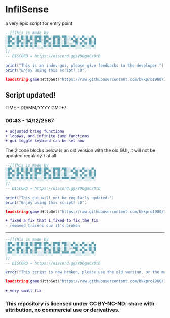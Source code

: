 # InfilSense
 a very epic script for entry point

```lua
--[[This is made by
░█▀▄░█░█░█░█░█▀█░█▀▄░█▀█░▀█░░▄▀▄░▄▀▄░▄▀▄
░█▀▄░█▀▄░█▀▄░█▀▀░█▀▄░█░█░░█░░░▀█░▄▀▄░█░█
░▀▀░░▀░▀░▀░▀░▀░░░▀░▀░▀▀▀░▀▀▀░▀▀░░░▀░░░▀░
]]
-- DISCORD = https://discord.gg/VDQgaCxUtD

print("This is an indev gui, please give feedbacks to the developer.")
print("Enjoy using this script! :D")

loadstring(game:HttpGet("https://raw.githubusercontent.com/bkkpro1980/InfilSense/main/main.lua"))()
```

## Script updated!
TIME - DD/MM/YYYY GMT+7
### 00:43 - 14/12/2567
```diff
+ adjusted bring functions
+ loopws, and infinite jump functions
+ gui toggle keybind can be set now
```

The 2 code blocks below is an old version with the old GUI, it will not be updated regularly / at all
```lua
--[[This is made by
░█▀▄░█░█░█░█░█▀█░█▀▄░█▀█░▀█░░▄▀▄░▄▀▄░▄▀▄
░█▀▄░█▀▄░█▀▄░█▀▀░█▀▄░█░█░░█░░░▀█░▄▀▄░█░█
░▀▀░░▀░▀░▀░▀░▀░░░▀░▀░▀▀▀░▀▀▀░▀▀░░░▀░░░▀░
]]
-- DISCORD = https://discord.gg/VDQgaCxUtD

print("This gui will not be regularly updated.")
print("Enjoy using this script! :D")

loadstring(game:HttpGet("https://raw.githubusercontent.com/bkkpro1980/InfilSense/main/main-old.lua"))()
```

```diff
+ fixed a fix that i fixed to fix the fix
- removed tracers cuz it's broken
```

---

```lua
--[[This is made by
░█▀▄░█░█░█░█░█▀█░█▀▄░█▀█░▀█░░▄▀▄░▄▀▄░▄▀▄
░█▀▄░█▀▄░█▀▄░█▀▀░█▀▄░█░█░░█░░░▀█░▄▀▄░█░█
░▀▀░░▀░▀░▀░▀░▀░░░▀░▀░▀▀▀░▀▀▀░▀▀░░░▀░░░▀░
]]
-- DISCORD = https://discord.gg/VDQgaCxUtD

error("This script is now broken, please use the old version, or the main version.")

loadstring(game:HttpGet("https://raw.githubusercontent.com/bkkpro1980/InfilSense/main/main-original.lua"))()
```

```diff
+ very small fix
```

### This repository is licensed under CC BY-NC-ND: share with attribution, no commercial use or derivatives.
